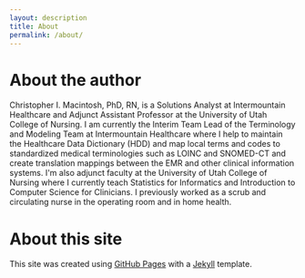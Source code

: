 ```yaml
---
layout: description
title: About
permalink: /about/
---
```


# About the author

Christopher I. Macintosh, PhD, RN, is a Solutions Analyst at Intermountain Healthcare and Adjunct Assistant Professor at the University of Utah College of Nursing. I am currently the Interim Team Lead of the Terminology and Modeling Team at Intermountain Healthcare where I help to maintain the Healthcare Data Dictionary (HDD) and map local terms and codes to standardized medical terminologies such as LOINC and SNOMED-CT and create translation mappings between the EMR and other clinical information systems. I'm also adjunct faculty at the University of Utah College of Nursing where I currently teach Statistics for Informatics and Introduction to Computer Science for Clinicians. I previously worked as a scrub and circulating nurse in the operating room and in home health.

# About this site

This site was created using <a href = "https://pages.github.com/" target = "_blank">GitHub Pages</a> with a <a href = "https://docs.github.com/en/github/working-with-github-pages/setting-up-a-github-pages-site-with-jekyll" target = "_blank">Jekyll</a> template.
